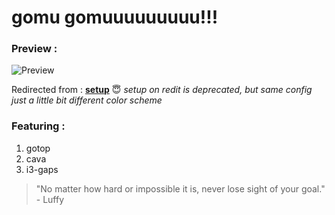 # gomu gomuuuuuuuuu!!!
### Preview :
![Preview](https://imgur.com/a/DL0kk5Y)

Redirected from : [**setup**](https://www.reddit.com/r/unixporn/comments/dguw07/i3gaps_my_second_rice_is_now_purpleish/?utm_source=share&utm_medium=web2x) 😇
_setup on redit is deprecated, but same config just a little bit different color scheme_

### Featuring :
1. gotop 
2. cava
3. i3-gaps

> "No matter how hard or impossible it is, never lose sight of your goal." - Luffy
